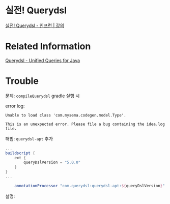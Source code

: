# 실전! Querydsl
[실전! Querydsl - 인프런 | 강의](https://www.inflearn.com/course/Querydsl-%EC%8B%A4%EC%A0%84#)

# Related Information
[Querydsl - Unified Queries for Java](http://querydsl.com/)

# Trouble
문제:
`compileQuerydsl` gradle 실행 시

error log:
```
Unable to load class 'com.mysema.codegen.model.Type'.

This is an unexpected error. Please file a bug containing the idea.log file.
```
해법: `querydsl-apt` 추가
```groovy
...
buildscript {
    ext {
        queryDslVersion = "5.0.0"
    }
}
...

    annotationProcessor "com.querydsl:querydsl-apt:${queryDslVersion}"
```
설명:

